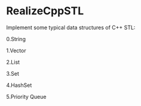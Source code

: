 # RealizeCppSTL
Implement some typical data structures of C++ STL:

0.String

1.Vector

2.List

3.Set

4.HashSet

5.Priority Queue
